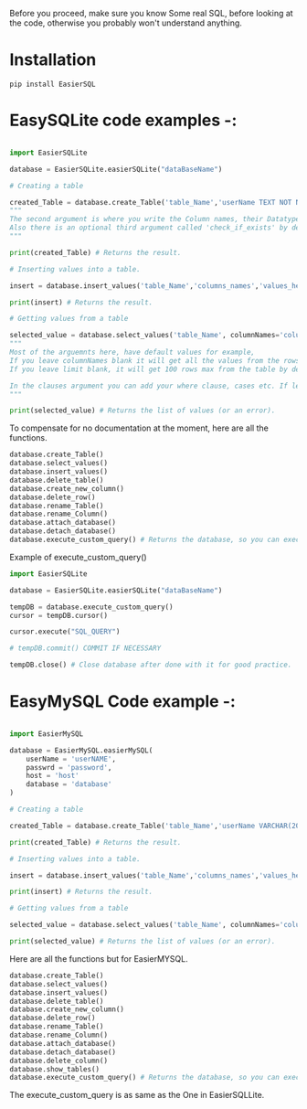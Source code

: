 Before you proceed, make sure you know Some real SQL, before looking at the code, otherwise you probably won't understand anything.

# Installation

`pip install EasierSQL`

# EasySQLite code examples -:

```py

import EasierSQLite

database = EasierSQLite.easierSQLite("dataBaseName")

# Creating a table

created_Table = database.create_Table('table_Name','userName TEXT NOT NULL, userID INT PRIMARY KEY')
"""
The second argument is where you write the Column names, their Datatypes and constraints!
Also there is an optional third argument called 'check_if_exists' by default it is True.
"""

print(created_Table) # Returns the result.

# Inserting values into a table.

insert = database.insert_values('table_Name','columns_names','values_here')

print(insert) # Returns the result.

# Getting values from a table

selected_value = database.select_values('table_Name', columnNames='column_Names',limit='1000',clauses='here')
"""
Most of the arguemnts here, have default values for example,
If you leave columnNames blank it will get all the values from the rows by default. 
If you leave limit blank, it will get 100 rows max from the table by default.

In the clauses argument you can add your where clause, cases etc. If left none it won't affect anything.
"""

print(selected_value) # Returns the list of values (or an error).
```

To compensate for no documentation at the moment, here are all the functions.

```py
database.create_Table()
database.select_values()
database.insert_values()
database.delete_table()
database.create_new_column()
database.delete_row()
database.rename_Table()
database.rename_Column()
database.attach_database()
database.detach_database()
database.execute_custom_query() # Returns the database, so you can execute Your own query, if the module doesn't support that type.
```

Example of execute_custom_query()

```py
import EasierSQLite

database = EasierSQLite.easierSQLite("dataBaseName")

tempDB = database.execute_custom_query()
cursor = tempDB.cursor()

cursor.execute("SQL_QUERY")

# tempDB.commit() COMMIT IF NECESSARY

tempDB.close() # Close database after done with it for good practice.
```

# EasyMySQL Code example -:

```py

import EasierMySQL

database = EasierMySQL.easierMySQL(
    userName = 'userNAME',
    passwrd = 'password',
    host = 'host'
    database = 'database'
)

# Creating a table

created_Table = database.create_Table('table_Name','userName VARCHAR(20) NOT NULL, userID INT PRIMARY KEY')

print(created_Table) # Returns the result.

# Inserting values into a table.

insert = database.insert_values('table_Name','columns_names','values_here')

print(insert) # Returns the result.

# Getting values from a table

selected_value = database.select_values('table_Name', columnNames='column_Names',limit='1000',clauses='here')

print(selected_value) # Returns the list of values (or an error).
```

Here are all the functions but for EasierMYSQL.

```py
database.create_Table()
database.select_values()
database.insert_values()
database.delete_table()
database.create_new_column()
database.delete_row()
database.rename_Table()
database.rename_Column()
database.attach_database()
database.detach_database()
database.delete_column()
database.show_tables()
database.execute_custom_query() # Returns the database, so you can execute Your own query, if the module doesn't support that type.
```
The execute_custom_query is as same as the One in EasierSQLLite.